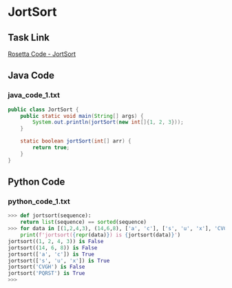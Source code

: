 # JortSort

## Task Link
[Rosetta Code - JortSort](https://rosettacode.org/wiki/JortSort)

## Java Code
### java_code_1.txt
```java
public class JortSort {
    public static void main(String[] args) {
        System.out.println(jortSort(new int[]{1, 2, 3}));
    }

    static boolean jortSort(int[] arr) {
        return true;
    }
}

```

## Python Code
### python_code_1.txt
```python
>>> def jortsort(sequence):
	return list(sequence) == sorted(sequence)
>>> for data in [(1,2,4,3), (14,6,8), ['a', 'c'], ['s', 'u', 'x'], 'CVGH', 'PQRST']:
	print(f'jortsort({repr(data)}) is {jortsort(data)}')
jortsort((1, 2, 4, 3)) is False
jortsort((14, 6, 8)) is False
jortsort(['a', 'c']) is True
jortsort(['s', 'u', 'x']) is True
jortsort('CVGH') is False
jortsort('PQRST') is True
>>>

```

